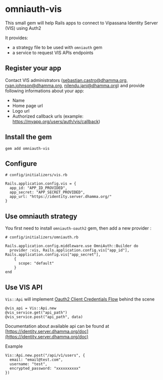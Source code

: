 # omniauth-vis

This small gem will help Rails apps to connect to Vipassana Identity Server (VIS) using Auth2

It provides:
- a strategy file to be used with `omniauth` gem
- a service to request VIS APIs endpoints

## Register your app

Contact VIS administrators (sebastian.castro@dhamma.org, ryan.johnson@dhamma.org, nilendu.jani@dhamma.org) and provide following informations about your app:

- Name
- Home page url
- Logo url
- Authorized callback urls (example: https://myapp.org/users/auth/vis/callback)

## Install the gem

```
gem add omniauth-vis
```

## Configure

```
# config/initializers/vis.rb

Rails.application.config.vis = {
  app_id: "APP_ID_PROVIDED",
  app_secret: "APP_SECRET_PROVIDED",
  app_url: "https://identity.server.dhamma.org/"
}
```

## Use omniauth strategy

You first need to install `omniauth-oauth2` gem, then add a new provider :

```
# config/initializers/omniauth.rb

Rails.application.config.middleware.use OmniAuth::Builder do
  provider :vis, Rails.application.config.vis["app_id"], Rails.application.config.vis["app_secret"],
    {
      scope: "default"
    }
end
```

## Use VIS API

`Vis::Api` will implement [Oauth2 Client Credentials Flow](https://auth0.com/docs/get-started/authentication-and-authorization-flow/client-credentials-flow) behind the scene

```
@vis_api = Vis::Api.new
@vis_service.get("api_path")
@vis_service.post("api_path", data)
```

Documentation about available api can be found at [https://identity.server.dhamma.org/doc](https://identity.server.dhamma.org/doc)

Example

```
Vis::Api.new.post("/api/v1/users", {
  email: "email@test.com",
  username: "test",
  encrypted_password: "xxxxxxxxxx"
})
```